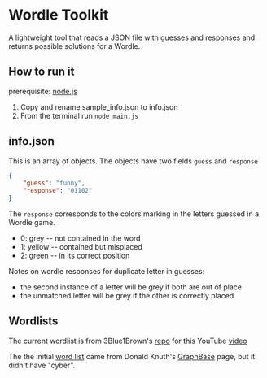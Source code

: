 # Wordle Toolkit

A lightweight tool that reads a JSON file with guesses and responses and returns possible solutions for a Wordle.

## How to run it

prerequisite: [node.js](https://nodejs.org/)

1. Copy and rename sample_info.json to info.json
2. From the terminal run ```node main.js```

## info.json

This is an array of objects. The objects have two fields ```guess``` and ```response```

``` JSON
{
    "guess": "funny",
    "response": "01102"
}
```

The ```response``` corresponds to the colors marking in the letters guessed in a Wordle game.

* 0: grey -- not contained in the word
* 1: yellow -- contained but misplaced
* 2: green -- in its correct position

Notes on wordle responses for duplicate letter in guesses:

* the second instance of a  letter will be grey if both are out of place
* the unmatched letter will be grey if the other is correctly placed

## Wordlists

The current wordlist is from 3Blue1Brown's [repo](https://github.com/3b1b/videos/tree/master/_2022/wordle) for this YouTube [video](https://youtu.be/v68zYyaEmEA?si=wYEDLIBAhUynWeQz)

The the initial [word list](https://www-cs-faculty.stanford.edu/~knuth/sgb-words.txt) came from Donald Knuth's [GraphBase](https://www-cs-faculty.stanford.edu/~knuth/sgb.html) page, but it didn't have "cyber".
